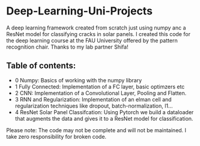 # Deep-Learning-Uni-Projects
A deep learning framework created from scratch just using numpy anc a ResNet model for classifying cracks in solar panels. I created this code for the deep learning course at the FAU University offered by the pattern recognition chair. Thanks to my lab partner Shifa!

## Table of contents:
- 0 Numpy: Basics of working with the numpy library
- 1 Fully Connected: Implementation of a FC layer, basic optimzers etc
- 2 CNN: Implementation of a Convolutional Layer, Pooling and Flatten.
- 3 RNN and Regularization: Implementation of an elman cell and regularization techniques like dropout, batch-normalization, l1...
- 4 ResNet Solar Panel Classifcation: Using Pytorch we build a dataloader that augments the data and gives it to a ResNet model for classification.


Please note: The code may not be complete and will not be maintained. I take zero responsibility for broken code.